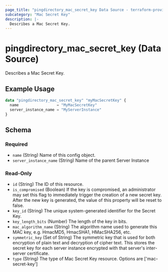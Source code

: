 ```yaml
---
page_title: "pingdirectory_mac_secret_key Data Source - terraform-provider-pingdirectory"
subcategory: "Mac Secret Key"
description: |-
  Describes a Mac Secret Key.
---
```


# pingdirectory_mac_secret_key (Data Source)

Describes a Mac Secret Key.

## Example Usage

```terraform
data "pingdirectory_mac_secret_key" "myMacSecretKey" {
  name                 = "MyMacSecretKey"
  server_instance_name = "MyServerInstance"
}
```

<!-- schema generated by tfplugindocs -->
## Schema

### Required

- `name` (String) Name of this config object.
- `server_instance_name` (String) Name of the parent Server Instance

### Read-Only

- `id` (String) The ID of this resource.
- `is_compromised` (Boolean) If the key is compromised, an administrator may set this flag to immediately trigger the creation of a new secret key. After the new key is generated, the value of this property will be reset to false.
- `key_id` (String) The unique system-generated identifier for the Secret Key.
- `key_length_bits` (Number) The length of the key in bits.
- `mac_algorithm_name` (String) The algorithm name used to generate this MAC key, e.g. HmacMD5, HmacSHA1, HMacSHA256, etc.
- `symmetric_key` (Set of String) The symmetric key that is used for both encryption of plain text and decryption of cipher text. This stores the secret key for each server instance encrypted with that server's inter-server certificate.
- `type` (String) The type of Mac Secret Key resource. Options are ['mac-secret-key']

